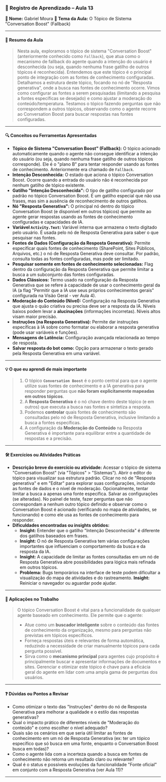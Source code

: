 ### 📘 Registro de Aprendizado – Aula 13

**👤 Nome:** Gabriel Moura
**🎯 Tema da Aula:** O Tópico de Sistema "Conversation Boost" (Fallback)

---

#### 📝 Resumo da Aula
> Nesta aula, exploramos o tópico de sistema "Conversation Boost" (anteriormente conhecido como `Fallback`), que atua como o mecanismo de fallback do agente quando a intenção do usuário é desconhecida (ou seja, quando nenhuma frase gatilho de outros tópicos é reconhecida). Entendemos que este tópico é o principal ponto de integração com as fontes de conhecimento configuradas. Detalhamos a estrutura deste tópico, focando no nó de "Resposta generativa", onde a busca nas fontes de conhecimento ocorre. Vimos como configurar as fontes a serem pesquisadas (limitando a pesquisa a fontes específicas se desejado) e como ajustar a moderação do conteúdo/temperatura. Testamos o tópico fazendo perguntas que não correspondem a outros tópicos, observando como o agente recorre ao Conversation Boost para buscar respostas nas fontes configuradas.

---

#### 🔍 Conceitos ou Ferramentas Apresentadas
- **Tópico de Sistema "Conversation Boost" (Fallback):** O tópico acionado automaticamente quando o agente não consegue identificar a intenção do usuário (ou seja, quando nenhuma frase gatilho de outros tópicos corresponde). Ele é o "plano B" para tentar responder usando as fontes de conhecimento. Anteriormente era chamado de `Fallback`.
- **Intenção Desconhecida:** O estado que aciona o tópico Conversation Boost. Ocorre quando a entrada do usuário não é reconhecida por nenhum gatilho de tópico existente.
- **Gatilho "Intenção Desconhecida":** O tipo de gatilho configurado por padrão no tópico Conversation Boost. É um gatilho especial que não usa frases, mas sim a ausência de reconhecimento de outros gatilhos.
- **Nó "Resposta Generativa":** O principal nó dentro do tópico Conversation Boost (e disponível em outros tópicos) que permite ao agente gerar respostas usando as fontes de conhecimento configuradas e capacidades de IA.
- **Variável `Activity.Text`:** Variável interna que armazena o texto digitado pelo usuário. É usada pelo nó de Resposta Generativa para saber o que pesquisar nas fontes.
- **Fontes de Dados (Configuração da Resposta Generativa):** Permite especificar quais fontes de conhecimento (SharePoint, Sites Públicos, Arquivos, etc.) o nó de Resposta Generativa deve consultar. Por padrão, consulta todas as fontes configuradas, mas pode ser limitado.
- **Pesquisar somente em fontes de conhecimento selecionadas:** Flag dentro da configuração da Resposta Generativa que permite limitar a busca a um subconjunto das fontes configuradas.
- **Dados Clássicos:** Termo usado na configuração da Resposta Generativa que se refere à capacidade de usar o conhecimento geral da IA (a flag "Permitir que a IA use seus próprios conhecimentos gerais" configurada na Visão Geral - ver Aula 4).
- **Moderação do Conteúdo (Nível):** Configuração na Resposta Generativa que ajusta o quão criativa ou precisa deve ser a resposta da IA. Níveis baixos podem levar a **alucinações** (informações incorretas). Níveis altos visam maior precisão.
- **Instruções (na Resposta Generativa):** Permite dar instruções específicas à IA sobre como formatar ou elaborar a resposta generativa (pode usar variáveis e funções).
- **Mensagens de Latência:** Configuração avançada relacionada ao tempo de resposta.
- **Salvar resposta do bot como:** Opção para armazenar o texto gerado pela Resposta Generativa em uma variável.

---

#### 💡 O que eu aprendi de mais importante
> 1.  O tópico **`Conversation Boost`** é o ponto central para que o agente utilize suas fontes de conhecimento e a IA generativa para responder perguntas que **não foram explicitamente mapeadas em outros tópicos**.
> 2.  A **Resposta Generativa** é o nó chave dentro deste tópico (e em outros) que executa a busca nas fontes e sintetiza a resposta.
> 3.  Podemos **controlar** quais fontes de conhecimento são consultadas pelo nó de Resposta Generativa, inclusive limitando a busca a fontes específicas.
> 4.  A configuração da **Moderação do Conteúdo** na Resposta Generativa é importante para equilibrar entre a quantidade de respostas e a precisão.

---

#### 🛠 Exercícios ou Atividades Práticas
- **Descrição breve do exercício ou atividade:** Acessar o tópico de sistema "Conversation Boost" (via "Tópicos" > "Sistemas"). Abrir o editor do tópico para visualizar sua estrutura padrão. Clicar no nó de "Resposta generativa" e em "Editar" para explorar suas configurações, incluindo as fontes de dados e o nível de moderação. Opcionalmente, tentar limitar a busca a apenas uma fonte específica. Salvar as configurações (se alteradas). No painel de teste, fazer perguntas que não correspondam a nenhum outro tópico definido e observar como o Conversation Boost é acionado (verificando no mapa de atividades, se funcionando) e como ele usa as fontes de conhecimento para responder.
- **Dificuldades encontradas ou insights obtidos:**
    - **Insight:** Entender que o gatilho "Intenção Desconhecida" é diferente dos gatilhos baseados em frases.
    - **Insight:** O nó de Resposta Generativa tem várias configurações importantes que influenciam o comportamento da busca e da resposta da IA.
    - **Insight:** A capacidade de limitar as fontes consultadas em um nó de Resposta Generativa abre possibilidades para lógica mais refinada em outros tópicos.
    - **Problema:** Bugs temporários na interface de teste podem dificultar a visualização do mapa de atividades e do rastreamento. **Insight:** Reiniciar o navegador ou aguardar pode ajudar.

---

#### 📌 Aplicações no Trabalho
> O tópico Conversation Boost é vital para a funcionalidade de qualquer agente baseado em conhecimento. Ele permite que o agente:
> - Atue como um **buscador inteligente** sobre o conteúdo das fontes de conhecimento da organização, mesmo para perguntas não previstas em tópicos específicos.
> - Forneça respostas úteis e relevantes de forma automática, reduzindo a necessidade de criar manualmente tópicos para cada pergunta possível.
> - Sirva como o **mecanismo principal** para agentes cujo propósito é principalmente buscar e apresentar informações de documentos e sites.
> Gerenciar e otimizar este tópico é chave para a eficácia geral do agente em lidar com uma ampla gama de perguntas dos usuários.

---

#### ❓ Dúvidas ou Pontos a Revisar
- Como otimizar o texto das "Instruções" dentro do nó de Resposta Generativa para melhorar a qualidade e o estilo das respostas generativas?
- Qual o impacto prático de diferentes níveis de "Moderação do conteúdo" e como escolher o nível adequado?
- Quais são os cenários em que seria útil limitar as fontes de conhecimento em um nó de Resposta Generativa (ex: ter um tópico específico que só busca em uma fonte, enquanto o Conversation Boost busca em todas)?
- Como o agente lida com a incerteza quando a busca em fontes de conhecimento não retorna um resultado claro ou relevante?
- Qual é o status e possíveis evoluções da funcionalidade "Fonte oficial" em conjunto com a Resposta Generativa (ver Aula 11)?
---